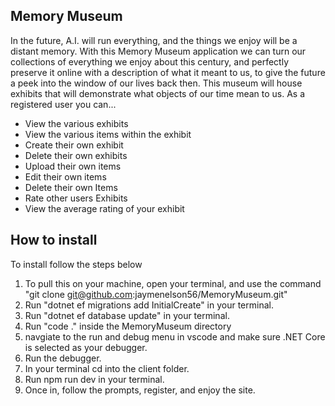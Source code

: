 ## Memory Museum

In the future, A.I. will run everything, and the things we enjoy will be a distant memory. With this Memory Museum application we can turn our collections of everything we enjoy about this century, and perfectly preserve it online with a description of what it meant to us, to give the future a peek into the window of our lives back then. This museum will house exhibits that will demonstrate what objects of our time mean to us.  As a registered user you can...

* View the various exhibits
* View the various items within the exhibit
* Create their own exhibit
* Delete their own exhibits
* Upload their own items
* Edit their own items
* Delete their own Items
* Rate other users Exhibits
* View the average rating of your exhibit

## How to install
To install follow the steps below
1. To pull this on your machine, open your terminal, and use the command "git clone git@github.com:jaymenelson56/MemoryMuseum.git"
1. Run "dotnet ef migrations add InitialCreate" in your terminal.
1. Run  "dotnet ef database update" in your terminal.
1. Run "code ." inside the MemoryMuseum directory
1. navgiate to the run and debug menu in vscode and make sure .NET Core is selected as your debugger.
1. Run the debugger.
1. In your terminal cd into the client folder.
1. Run npm run dev in your terminal.
1. Once in, follow the prompts, register, and enjoy the site.